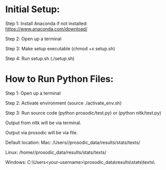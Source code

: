# Initial Setup:

Step 1: Install Anaconda if not installed: https://www.anaconda.com/download/

Step 2: Open up a terminal

Step 3: Make setup executable (chmod +x setup.sh)

Step 4: Run setup.sh (./setup.sh)

# How to Run Python Files:

Step 1: Open up a terminal

Step 2: Activate environment (source ./activate_env.sh)

Step 3: Run source code (python prosodic/test.py) or (python nltk/test.py)

Output from nltk will be via terminal.

Output via prosodic will be via file.

Default location: 
Mac: /Users/<your-username>/prosodic_data/results/stats/texts/
  
Linux: /home/<your-username>/prosodic_data/results/stats/texts/
  
Windows: C:\Users\<your-username>\prosodic_data\results\stats\texts\